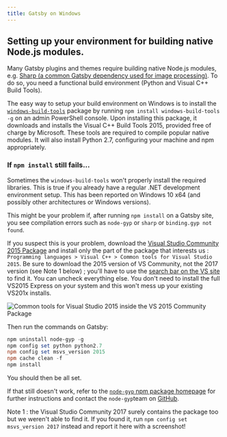 ```yaml
---
title: Gatsby on Windows
---
```


## Setting up your environment for building native Node.js modules.

Many Gatsby plugins and themes require building native Node.js modules, e.g.
[Sharp (a common Gatsby dependency used for image
processing)](/packages/gatsby-plugin-sharp/). To do so, you need a
functional build environment (Python and Visual C++ Build Tools).

The easy way to setup your build environment on Windows is to install the
[`windows-build-tools`](https://github.com/felixrieseberg/windows-build-tools)
package by running `npm install windows-build-tools -g` on an admin
PowerShell console. Upon installing this package, it downloads and installs the
Visual C++ Build Tools 2015, provided free of charge by Microsoft. These tools
are required to compile popular native modules. It will also install Python
2.7, configuring your machine and npm appropriately.

### If `npm install` still fails...

Sometimes the `windows-build-tools` won't properly install the required libraries. This is true if you already have a regular .NET development environment setup. This has been reported on Windows 10 x64 (and possibly other architectures or Windows versions).

This might be your problem if, after running `npm install` on a Gatsby site, you see compilation errors such as `node-gyp` or `sharp` or `binding.gyp not found`.

If you suspect this is your problem, download the [Visual Studio Community 2015 Package](https://www.visualstudio.com/products/visual-studio-community-vs) and install only the part of the package that interests us : `Programming languages > Visual C++ > Common tools for Visual Studio 2015`. Be sure to download the 2015 version of VS Community, not the 2017 version (see Note 1 below) ; you'll have to use the [search bar on the VS site](https://www.visualstudio.com/products/visual-studio-community-vs) to find it. You can uncheck everything else. You don't need to install the full VS2015 Express on your system and this won't mess up your existing VS201x installs.

![Common tools for Visual Studio 2015 inside the VS 2015 Community Package](https://i.stack.imgur.com/J1aet.png)


Then run the commands on Gatsby:

```powershell
npm uninstall node-gyp -g
npm config set python python2.7
npm config set msvs_version 2015
npm cache clean -f
npm install
```

You should then be all set.

If that still doesn't work, refer to the [`node-gyp` npm package homepage](https://www.npmjs.com/package/node-gyp) for further instructions and contact the `node-gyp`team on [GitHub](https://github.com/nodejs/node-gyp/issues).

Note 1 : the Visual Studio Community 2017 surely contains the package too but we weren't able to find it. If you found it, run `npm config set msvs_version 2017` instead and report it here with a screenshot!
